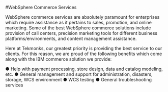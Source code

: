 #WebSphere Commerce Services

WebSphere commerce services are absolutely paramount for enterprises which require assistance as it pertains to sales, promotion, and online marketing. Some of the best WebSphere commerce solutions include provision of call centers, precision marketing tools for different business platforms/environments, and content management assistance.

Here at Tekmonks, our greatest priority is providing the best service to our clients. For this reason, we are proud of the following benefits which come along with the IBM commerce solution we provide:

● Help with payment processing, store design, data and catalog modeling, etc.
● General management and support for administration, disasters, storage, WCS
environment
● WCS testing
● General troubleshooting services